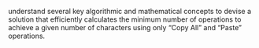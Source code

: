 understand several key algorithmic and mathematical concepts to devise a solution that efficiently calculates the minimum number of operations to achieve a given number of characters using only “Copy All” and “Paste” operations.
